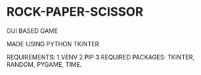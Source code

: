 # ROCK-PAPER-SCISSOR
GUI BASED GAME 

MADE USING PYTHON TKINTER

REQUIREMENTS:
1.VENV
2.PIP
3.REQUIRED PACKAGES: TKINTER, RANDOM, PYGAME, TIME.
